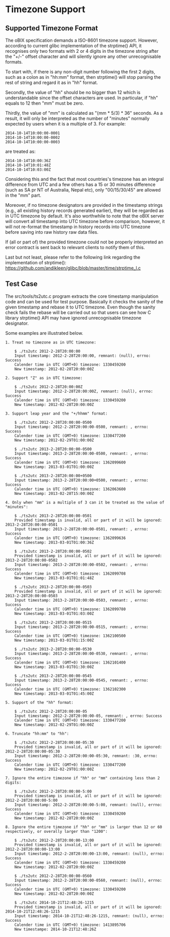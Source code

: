 # Timezone Support

## Supported Timezone Format

The oBIX specification demands a ISO-8601 timezone support. However, according to current glibc implementation of the strptime() API, it recognises only two formats with 2 or 4 digits in the timezone string after the "+/-" offset character and will silently ignore any other unrecognisable formats.

To start with, if there is any non-digit number following the first 2 digits, such as a colon as in "hh:mm" format, then strptime() will stop parsing the rest of string and regard it as in "hh" format.

Secondly, the value of "hh" should be no bigger than 12 which is understandable since the offset characters are used. In particular, if "hh" equals to 12 then "mm" must be zero.

Thirdly, the value of "mm" is calculated as "(mm * 5/3) * 36" seconds. As a result, it will only be interpreted as the number of "minutes" normally expected by users when it is a multiple of 3. For example:

	2014-10-14T10:00:00-0001
	2014-10-14T10:00:00-0002
	2014-10-14T10:00:00-0003

are treated as:

	2014-10-14T10:00:36Z
	2014-10-14T10:01:48Z
	2014-10-14T10:03:00Z

Considering this and the fact that most countries's timezone has an integral difference from UTC and a few others has a 15 or 30 minutes difference (such as SA pr NT of Australia, Nepal etc), only "00/15/30/45" are allowed in the "mm" part.

Moreover, if no timezone designators are provided in the timestamp strings (e.g., all existing history records generated earlier), they will be regarded as in UTC timezone by default. It's also worthwhile to note that the oBIX server will convert all timestamp into UTC timezone before comparison, however, it will not re-format the timestamp in history records into UTC timezone before saving into raw history raw data files.

If (all or part of) the provided timezone could not be properly interpreted an error contract is sent back to relevant clients to notify them of this.

Last but not least, please refer to the following link regarding the implementation of strptime():
	https://github.com/andikleen/glibc/blob/master/time/strptime_l.c

## Test Case

The src/tools/ts2utc.c program extracts the core timestamp manipulation code and can be used for test purpose. Basically it checks the sanity of the given timestamp and rebase it to UTC timezone. Even though the sanity check fails the rebase will be carried out so that users can see how C library strptime() API may have ignored unrecognisable timezone designator.

Some examples are illustrated below.

```
1. Treat no timezone as in UTC timezone:

	$ ./ts2utc 2012-2-28T20:00:00
	Input timestamp: 2012-2-28T20:00:00, remnant: (null), errno: Success
	Calender time in UTC (GMT+0) timezone: 1330459200
	New timestamp: 2012-02-28T20:00:00Z

2. Support "Z" as in UTC timezone:

	$ ./ts2utc 2012-2-28T20:00:00Z
	Input timestamp: 2012-2-28T20:00:00Z, remnant: (null), errno: Success
	Calender time in UTC (GMT+0) timezone: 1330459200
	New timestamp: 2012-02-28T20:00:00Z

3. Support leap year and the "+/hhmm" format:

	$ ./ts2utc 2012-2-28T20:00:00-0500
	Input timestamp: 2012-2-28T20:00:00-0500, remnant: , errno: Success
	Calender time in UTC (GMT+0) timezone: 1330477200
	New timestamp: 2012-02-29T01:00:00Z
	
	$ ./ts2utc 2013-2-28T20:00:00-0500
	Input timestamp: 2013-2-28T20:00:00-0500, remnant: , errno: Success
	Calender time in UTC (GMT+0) timezone: 1362099600
	New timestamp: 2013-03-01T01:00:00Z
	
	$ ./ts2utc 2013-2-28T20:00:00+0500
	Input timestamp: 2013-2-28T20:00:00+0500, remnant: , errno: Success
	Calender time in UTC (GMT+0) timezone: 1362063600
	New timestamp: 2013-02-28T15:00:00Z

4. Only when "mm" is a multiple of 3 can it be treated as the value of "minutes":

	$ ./ts2utc 2013-2-28T20:00:00-0501
	Provided timestamp is invalid, all or part of it will be ignored: 2013-2-28T20:00:00-0501
	Input timestamp: 2013-2-28T20:00:00-0501, remnant: , errno: Success
	Calender time in UTC (GMT+0) timezone: 1362099636
	New timestamp: 2013-03-01T01:00:36Z
	
	$ ./ts2utc 2013-2-28T20:00:00-0502
	Provided timestamp is invalid, all or part of it will be ignored: 2013-2-28T20:00:00-0502
	Input timestamp: 2013-2-28T20:00:00-0502, remnant: , errno: Success
	Calender time in UTC (GMT+0) timezone: 1362099708
	New timestamp: 2013-03-01T01:01:48Z
	
	$ ./ts2utc 2013-2-28T20:00:00-0503
	Provided timestamp is invalid, all or part of it will be ignored: 2013-2-28T20:00:00-0503
	Input timestamp: 2013-2-28T20:00:00-0503, remnant: , errno: Success
	Calender time in UTC (GMT+0) timezone: 1362099780
	New timestamp: 2013-03-01T01:03:00Z
	
	$ ./ts2utc 2013-2-28T20:00:00-0515
	Input timestamp: 2013-2-28T20:00:00-0515, remnant: , errno: Success
	Calender time in UTC (GMT+0) timezone: 1362100500
	New timestamp: 2013-03-01T01:15:00Z
	
	$ ./ts2utc 2013-2-28T20:00:00-0530
	Input timestamp: 2013-2-28T20:00:00-0530, remnant: , errno: Success
	Calender time in UTC (GMT+0) timezone: 1362101400
	New timestamp: 2013-03-01T01:30:00Z
	
	$ ./ts2utc 2013-2-28T20:00:00-0545
	Input timestamp: 2013-2-28T20:00:00-0545, remnant: , errno: Success
	Calender time in UTC (GMT+0) timezone: 1362102300
	New timestamp: 2013-03-01T01:45:00Z

5. Support of the "hh" format:

	$ ./ts2utc 2012-2-28T20:00:00-05
	Input timestamp: 2012-2-28T20:00:00-05, remnant: , errno: Success
	Calender time in UTC (GMT+0) timezone: 1330477200
	New timestamp: 2012-02-29T01:00:00Z

6. Truncate "hh:mm" to "hh":

	$ ./ts2utc 2012-2-28T20:00:00-05:30
	Provided timestamp is invalid, all or part of it will be ignored: 2012-2-28T20:00:00-05:30
	Input timestamp: 2012-2-28T20:00:00-05:30, remnant: :30, errno: Success
	Calender time in UTC (GMT+0) timezone: 1330477200
	New timestamp: 2012-02-29T01:00:00Z

7. Ignore the entire timezone if "hh" or "mm" containing less than 2 digits:

	$ ./ts2utc 2012-2-28T20:00:00-5:00
	Provided timestamp is invalid, all or part of it will be ignored: 2012-2-28T20:00:00-5:00
	Input timestamp: 2012-2-28T20:00:00-5:00, remnant: (null), errno: Success
	Calender time in UTC (GMT+0) timezone: 1330459200
	New timestamp: 2012-02-28T20:00:00Z

8. Ignore the entire timezone if "hh" or "mm" is larger than 12 or 60 respectively, or overally larger than "1200":

	$ ./ts2utc 2012-2-28T20:00:00-13:00
	Provided timestamp is invalid, all or part of it will be ignored: 2012-2-28T20:00:00-13:00
	Input timestamp: 2012-2-28T20:00:00-13:00, remnant: (null), errno: Success
	Calender time in UTC (GMT+0) timezone: 1330459200
	New timestamp: 2012-02-28T20:00:00Z
	
	$ ./ts2utc 2012-2-28T20:00:00-0560
	Input timestamp: 2012-2-28T20:00:00-0560, remnant: (null), errno: Success
	Calender time in UTC (GMT+0) timezone: 1330459200
	New timestamp: 2012-02-28T20:00:00Z

	$ ./ts2utc 2014-10-21T12:48:26-1215
	Provided timestamp is invalid, all or part of it will be ignored: 2014-10-21T12:48:26-1215
	Input timestamp: 2014-10-21T12:48:26-1215, remnant: (null), errno: Success
	Calender time in UTC (GMT+0) timezone: 1413895706
	New timestampe: 2014-10-21T12:48:26Z

```

